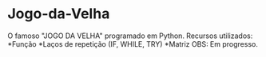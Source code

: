 # Jogo-da-Velha
O famoso "JOGO DA VELHA" programado em Python. Recursos utilizados:
*Função
*Laços de repetição (IF, WHILE, TRY)
*Matriz
OBS: Em progresso.
